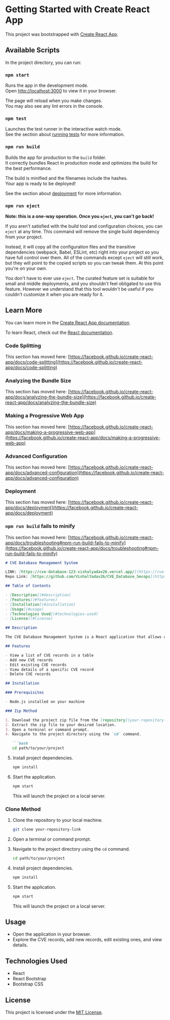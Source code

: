 
# Getting Started with Create React App

This project was bootstrapped with [Create React App](https://github.com/facebook/create-react-app).

## Available Scripts

In the project directory, you can run:

### `npm start`

Runs the app in the development mode.\
Open [http://localhost:3000](http://localhost:3000) to view it in your browser.

The page will reload when you make changes.\
You may also see any lint errors in the console.

### `npm test`

Launches the test runner in the interactive watch mode.\
See the section about [running tests](https://facebook.github.io/create-react-app/docs/running-tests) for more information.

### `npm run build`

Builds the app for production to the `build` folder.\
It correctly bundles React in production mode and optimizes the build for the best performance.

The build is minified and the filenames include the hashes.\
Your app is ready to be deployed!

See the section about [deployment](https://facebook.github.io/create-react-app/docs/deployment) for more information.

### `npm run eject`

**Note: this is a one-way operation. Once you `eject`, you can't go back!**

If you aren't satisfied with the build tool and configuration choices, you can `eject` at any time. This command will remove the single build dependency from your project.

Instead, it will copy all the configuration files and the transitive dependencies (webpack, Babel, ESLint, etc) right into your project so you have full control over them. All of the commands except `eject` will still work, but they will point to the copied scripts so you can tweak them. At this point you're on your own.

You don't have to ever use `eject`. The curated feature set is suitable for small and middle deployments, and you shouldn't feel obligated to use this feature. However we understand that this tool wouldn't be useful if you couldn't customize it when you are ready for it.

## Learn More

You can learn more in the [Create React App documentation](https://facebook.github.io/create-react-app/docs/getting-started).

To learn React, check out the [React documentation](https://reactjs.org/).

### Code Splitting

This section has moved here: [https://facebook.github.io/create-react-app/docs/code-splitting](https://facebook.github.io/create-react-app/docs/code-splitting)

### Analyzing the Bundle Size

This section has moved here: [https://facebook.github.io/create-react-app/docs/analyzing-the-bundle-size](https://facebook.github.io/create-react-app/docs/analyzing-the-bundle-size)

### Making a Progressive Web App

This section has moved here: [https://facebook.github.io/create-react-app/docs/making-a-progressive-web-app](https://facebook.github.io/create-react-app/docs/making-a-progressive-web-app)

### Advanced Configuration

This section has moved here: [https://facebook.github.io/create-react-app/docs/advanced-configuration](https://facebook.github.io/create-react-app/docs/advanced-configuration)

### Deployment

This section has moved here: [https://facebook.github.io/create-react-app/docs/deployment](https://facebook.github.io/create-react-app/docs/deployment)

### `npm run build` fails to minify

This section has moved here: [https://facebook.github.io/create-react-app/docs/troubleshooting#npm-run-build-fails-to-minify](https://facebook.github.io/create-react-app/docs/troubleshooting#npm-run-build-fails-to-minify)



```markdown
# CVE Database Management System

LINK: [https://cve-database-123-vishalyadav26.vercel.app/](https://cve-database-123-vishalyadav26.vercel.app/)
Repo Link: [https://github.com/VishalYadav26/CVE_Database_Secops](https://github.com/VishalYadav26/CVE_Database_Secops)

## Table of Contents

- [Description](#description)
- [Features](#features)
- [Installation](#installation)
- [Usage](#usage)
- [Technologies Used](#technologies-used)
- [License](#license)

## Description

The CVE Database Management System is a React application that allows users to manage Common Vulnerabilities and Exposures (CVE) records. It provides features such as adding new CVE records, editing existing records, viewing details, and deleting records.

## Features

- View a list of CVE records in a table
- Add new CVE records
- Edit existing CVE records
- View details of a specific CVE record
- Delete CVE records

## Installation

### Prerequisites

- Node.js installed on your machine

### Zip Method

1. Download the project zip file from the [repository](your-repository-link).
2. Extract the zip file to your desired location.
3. Open a terminal or command prompt.
4. Navigate to the project directory using the `cd` command.

   ```bash
   cd path/to/your/project
   ```

5. Install project dependencies.

   ```bash
   npm install
   ```

6. Start the application.

   ```bash
   npm start
   ```

   This will launch the project on a local server.

### Clone Method

1. Clone the repository to your local machine.

   ```bash
   git clone your-repository-link
   ```

2. Open a terminal or command prompt.
3. Navigate to the project directory using the `cd` command.

   ```bash
   cd path/to/your/project
   ```

4. Install project dependencies.

   ```bash
   npm install
   ```

5. Start the application.

   ```bash
   npm start
   ```

   This will launch the project on a local server.

## Usage

- Open the application in your browser.
- Explore the CVE records, add new records, edit existing ones, and view details.

## Technologies Used

- React
- React Bootstrap
- Bootstrap CSS

## License

This project is licensed under the [MIT License](LICENSE).
```
